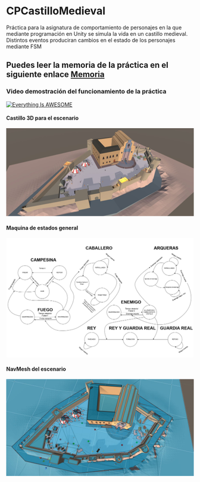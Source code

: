 # CPCastilloMedieval
Práctica para la asignatura de comportamiento de personajes en la que mediante programación en Unity se simula la vida en un castillo medieval. Distintos eventos produciran cambios en el estado de los personajes mediante FSM

## Puedes leer la memoria de la práctica en el siguiente enlace [Memoria](https://github.com/jpguirado/CPCastilloMedieval/blob/master/CP1819_Grupo9_Memoria.pdf)

### Video demostración del funcionamiento de la práctica
[![Everything Is AWESOME](https://img.youtube.com/vi/aTh6VQNhG4U/0.jpg)](https://www.youtube.com/watch?v=aTh6VQNhG4U "Everything Is AWESOME")


#### Castillo 3D para el escenario
![Captura Castillo](https://raw.githubusercontent.com/jpguirado/CPCastilloMedieval/master/Adjuntos/Captura%20castillo.JPG)
#### Maquina de estados general
![Maquina de estados](https://raw.githubusercontent.com/jpguirado/CPCastilloMedieval/master/Adjuntos/FSM%20Comportamiento%20de%20personajes.png)
#### NavMesh del escenario
![Maquina de estados](https://raw.githubusercontent.com/jpguirado/CPCastilloMedieval/master/Adjuntos/NavMesh%20todo%20el%20escenario.JPG)
